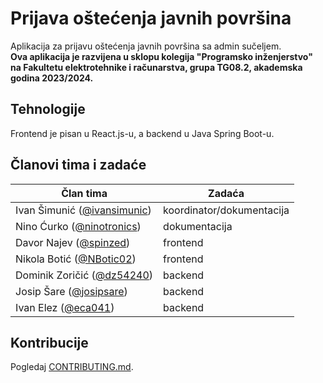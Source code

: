 # Prijava oštećenja javnih površina
Aplikacija za prijavu oštećenja javnih površina sa admin sučeljem.  
**Ova aplikacija je razvijena u sklopu kolegija "Programsko inženjerstvo" na
Fakultetu elektrotehnike i računarstva, grupa TG08.2, akademska godina 2023/2024.**

## Tehnologije
Frontend je pisan u React.js-u, a backend u Java Spring Boot-u.

## Članovi tima i zadaće
| **Član tima**                                                     | **Zadaća**                |
|-------------------------------------------------------------------|---------------------------|
| Ivan Šimunić ([@ivansimunic](https://www.github.com/ivansimunic)) | koordinator/dokumentacija |
| Nino Ćurko ([@ninotronics](https://www.github.com/ninotronics))   | dokumentacija             |
| Davor Najev ([@spinzed](https://www.github.com/spinzed))          | frontend                  |
| Nikola Botić ([@NBotic02](https://www.github.com/NBotic02))       | frontend                  |
| Dominik Zoričić ([@dz54240](https://www.github.com/dz54240))      | backend                   |
| Josip Šare ([@josipsare](https://www.github.com/josipsare))       | backend                   |
| Ivan Elez ([@eca041](https://www.github.com/eca041))              | backend                   |

## Kontribucije
Pogledaj [CONTRIBUTING.md](https://github.com/VelicanstveniTimRaketa/prijava-ostecenja-javnih-povrsina).

